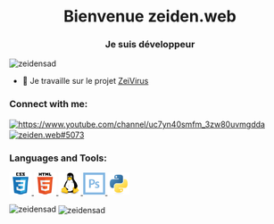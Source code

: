 <h1 align="center">Bienvenue zeiden.web</h1>
<h3 align="center">Je suis développeur</h3>

<p align="left"> <img src="https://komarev.com/ghpvc/?username=zeidensad&label=Profile%20views&color=0e75b6&style=flat" alt="zeidensad" /> </p>

- 🔭 Je travaille sur le projet [ZeiVirus](https://github.com/zeidensad/ZeiVirus)

<h3 align="left">Connect with me:</h3>
<p align="left">
<a href="https://www.youtube.com/c/https://www.youtube.com/channel/uc7yn40smfm_3zw80uvmgdda" target="blank"><img align="center" src="https://raw.githubusercontent.com/rahuldkjain/github-profile-readme-generator/master/src/images/icons/Social/youtube.svg" alt="https://www.youtube.com/channel/uc7yn40smfm_3zw80uvmgdda" height="30" width="40" /></a>
<a href="https://discord.gg/zeiden.web#5073" target="blank"><img align="center" src="https://raw.githubusercontent.com/rahuldkjain/github-profile-readme-generator/master/src/images/icons/Social/discord.svg" alt="zeiden.web#5073" height="30" width="40" /></a>
</p>

<h3 align="left">Languages and Tools:</h3>
<p align="left"> <a href="https://www.w3schools.com/css/" target="_blank" rel="noreferrer"> <img src="https://raw.githubusercontent.com/devicons/devicon/master/icons/css3/css3-original-wordmark.svg" alt="css3" width="40" height="40"/> </a> <a href="https://www.w3.org/html/" target="_blank" rel="noreferrer"> <img src="https://raw.githubusercontent.com/devicons/devicon/master/icons/html5/html5-original-wordmark.svg" alt="html5" width="40" height="40"/> </a> <a href="https://www.linux.org/" target="_blank" rel="noreferrer"> <img src="https://raw.githubusercontent.com/devicons/devicon/master/icons/linux/linux-original.svg" alt="linux" width="40" height="40"/> </a> <a href="https://www.photoshop.com/en" target="_blank" rel="noreferrer"> <img src="https://raw.githubusercontent.com/devicons/devicon/master/icons/photoshop/photoshop-line.svg" alt="photoshop" width="40" height="40"/> </a> <a href="https://www.python.org" target="_blank" rel="noreferrer"> <img src="https://raw.githubusercontent.com/devicons/devicon/master/icons/python/python-original.svg" alt="python" width="40" height="40"/> </a> </p>

<p><img align="left" src="https://github-readme-stats.vercel.app/api/top-langs?username=zeidensad&show_icons=true&locale=en&layout=compact" alt="zeidensad" /></p>

<p>&nbsp;<img align="center" src="https://github-readme-stats.vercel.app/api?username=zeidensad&show_icons=true&locale=en" alt="zeidensad" /></p>
